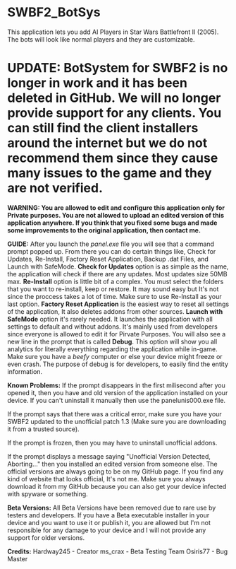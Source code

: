 # SWBF2_BotSys
This application lets you add AI Players in Star Wars Battlefront II (2005). The bots will look like normal players and they are customizable.

# UPDATE: BotSystem for SWBF2 is no longer in work and it has been deleted in GitHub. We will no longer provide support for any clients. You can still find the client installers around the internet but we do not recommend them since they cause many issues to the game and they are not verified.


**WARNING: You are allowed to edit and configure this application only for Private purposes. You are not allowed to upload an edited version of this application anywhere. If you think that you fixed some bugs and made some improvements to the original application, then contact me.**


**GUIDE:**
After you launch the *panel.exe* file you will see that a command prompt popped up. From there you can do certain things like, Check for Updates, Re-Install, Factory Reset Application, Backup .dat Files, and Launch with SafeMode. **Check for Updates** option is as simple as the name, the application will check if there are any updates. Most updates size 50MB max. **Re-Install** option is little bit of a complex. You must select the folders that you want to re-install, keep or restore. It may sound easy but It's not since the proccess takes a lot of time. Make sure to use Re-Install as your last option. **Factory Reset Application** is the easiest way to reset all settings of the application, It also deletes addons from other sources. **Launch with SafeMode** option it's rarely needed. It launches the application with all settings to default and without addons. It's mainly used from developers since everyone is allowed to edit it for Pirvate Purposes. You will also see a new line in the prompt that is called **Debug**. This option will show you all analytics for literally everything regarding the application while in-game. Make sure you have a *beefy* computer or else your device might freeze or even crash. The purpose of debug is for developers, to easily find the entity information.



**Known Problems:**
If the prompt disappears in the first milisecond after you opened it, then you have and old version of the application installed on your device. If you can't uninstall it manually then use the panelunis000.exe file.

If the prompt says that there was a critical error, make sure you have your SWBF2 updated to the unofficial patch 1.3 (Make sure you are downloading it from a trusted source).

If the prompt is frozen, then you may have to uninstall unofficial addons.

If the prompt displays a message saying "Unofficial Version Detected, Aborting..." then you installed an edited version from someone else. The official versions are always going to be on my GitHub page. If you find any kind of website that looks official, It's not me. Make sure you always download it from my GitHub because you can also get your device infected with spyware or something.




**Beta Versions:**
All Beta Versions have been removed due to rare use by testers and developers. If you have a Beta executable installer in your device and you want to use it or publish it, you are allowed but I'm not responsible for any damage to your device and I will not provide any support for older versions.




**Credits:**
Hardway245 - Creator
ms_crax - Beta Testing Team
Osiris77 - Bug Master
